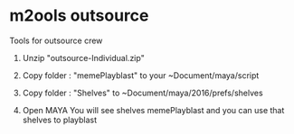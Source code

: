 # m2ools outsource
Tools for outsource crew

1. Unzip "outsource-Individual.zip"

2. Copy folder : "memePlayblast" to your ~Document/maya/script

3. Copy folder : "Shelves" to ~Document/maya/2016/prefs/shelves

4. Open MAYA You will see shelves memePlayblast and you can use that shelves to playblast 